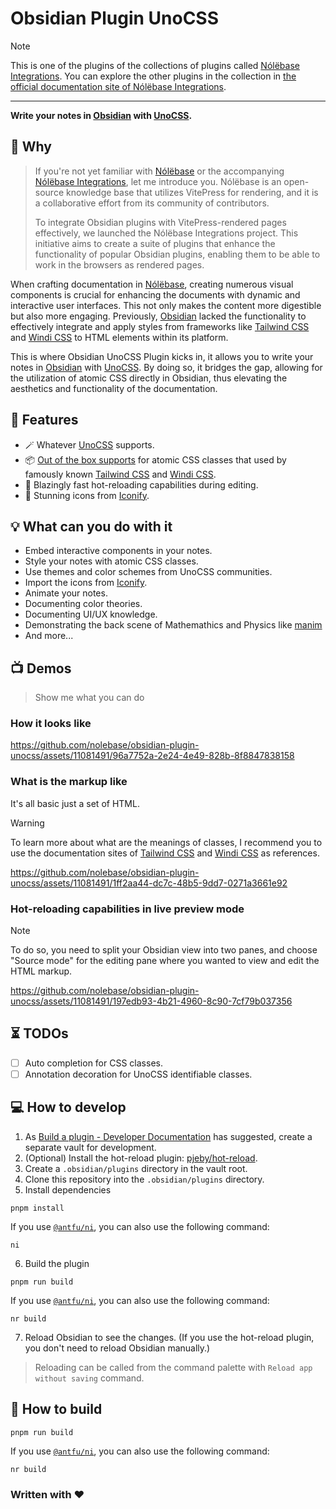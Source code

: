 # Obsidian Plugin UnoCSS

> [!NOTE]
> This is one of the plugins of the collections of plugins called [Nólëbase Integrations](https://github.com/nolebase/integrations). You can explore the other plugins in the collection in [the official documentation site of Nólëbase Integrations](https://nolebase-integrations.ayaka.io).

---

**Write your notes in [Obsidian](https://obsidian.md/) with [UnoCSS](https://unocss.dev/).**

## 🤔 Why

> If you're not yet familiar with [Nólëbase](https://github.com/nolebase/nolebase) or the accompanying [Nólëbase Integrations](https://github.com/nolebase/integrations), let me introduce you. Nólëbase is an open-source knowledge base that utilizes VitePress for rendering, and it is a collaborative effort from its community of contributors.
>
> To integrate Obsidian plugins with VitePress-rendered pages effectively, we launched the Nólëbase Integrations project. This initiative aims to create a suite of plugins that enhance the functionality of popular Obsidian plugins, enabling them to be able to work in the browsers as rendered pages.

When crafting documentation in [Nólëbase](https://github.com/nolebase/nolebase), creating numerous visual components is crucial for enhancing the documents with dynamic and interactive user interfaces. This not only makes the content more digestible but also more engaging. Previously, [Obsidian](https://obsidian.md) lacked the functionality to effectively integrate and apply styles from frameworks like [Tailwind CSS](https://tailwindcss.com/docs/display) and [Windi CSS](https://windicss.org/) to HTML elements within its platform.

This is where Obsidian UnoCSS Plugin kicks in, it allows you to write your notes in [Obsidian](https://obsidian.md/) with [UnoCSS](https://unocss.dev/). By doing so, it bridges the gap, allowing for the utilization of atomic CSS directly in Obsidian, thus elevating the aesthetics and functionality of the documentation.

## 🎨 Features

- 🪄 Whatever [UnoCSS](https://github.com/unocss/unocss) supports.
- 📦 [Out of the box supports](https://unocss.dev/presets/wind) for atomic CSS classes that used by famously known [Tailwind CSS](https://tailwindcss.com/docs/display) and [Windi CSS](https://windicss.org/).
- 🚀 Blazingly fast hot-reloading capabilities during editing.
- 🎁 Stunning icons from [Iconify](https://icones.js.org/).

## 💡 What can you do with it

- Embed interactive components in your notes.
- Style your notes with atomic CSS classes.
- Use themes and color schemes from UnoCSS communities.
- Import the icons from [Iconify](https://icones.js.org/).
- Animate your notes.
- Documenting color theories.
- Documenting UI/UX knowledge.
- Demonstrating the back scene of Mathemathics and Physics like [manim](https://github.com/ManimCommunity/manim/)
- And more...

## 📺 Demos

> Show me what you can do

### How it looks like

https://github.com/nolebase/obsidian-plugin-unocss/assets/11081491/96a7752a-2e24-4e49-828b-8f8847838158

### What is the markup like

It's all basic just a set of HTML.

> [!WARNING]
> To learn more about what are the meanings of classes, I recommend you to use the documentation sites of [Tailwind CSS](https://tailwindcss.com/docs/display) and [Windi CSS](https://windicss.org/) as references.

https://github.com/nolebase/obsidian-plugin-unocss/assets/11081491/1ff2aa44-dc7c-48b5-9dd7-0271a3661e92

### Hot-reloading capabilities in live preview mode

> [!NOTE]
> To do so, you need to split your Obsidian view into two panes, and choose "Source mode" for the editing pane where you wanted to view and edit the HTML markup.

https://github.com/nolebase/obsidian-plugin-unocss/assets/11081491/197edb93-4b21-4960-8c90-7cf79b037356

## ⏳ TODOs

- [ ] Auto completion for CSS classes.
- [ ] Annotation decoration for UnoCSS identifiable classes.

## 💻 How to develop

1. As [Build a plugin - Developer Documentation](https://docs.obsidian.md/Plugins/Getting+started/Build+a+plugin) has suggested, create a separate vault for development.
2. (Optional) Install the hot-reload plugin: [pjeby/hot-reload](https://github.com/pjeby/hot-reload).
3. Create a `.obsidian/plugins` directory in the vault root.
4. Clone this repository into the `.obsidian/plugins` directory.
5. Install dependencies

```shell
pnpm install
```

If you use [`@antfu/ni`](https://github.com/antfu/ni), you can also use the following command:

```shell
ni
```

6. Build the plugin

```shell
pnpm run build
```

If you use [`@antfu/ni`](https://github.com/antfu/ni), you can also use the following command:

```shell
nr build
```

7. Reload Obsidian to see the changes. (If you use the hot-reload plugin, you don't need to reload Obsidian manually.)

> Reloading can be called from the command palette with `Reload app without saving` command.

## 🔨 How to build

```shell
pnpm run build
```

If you use [`@antfu/ni`](https://github.com/antfu/ni), you can also use the following command:

```shell
nr build
```

### Written with ♥
